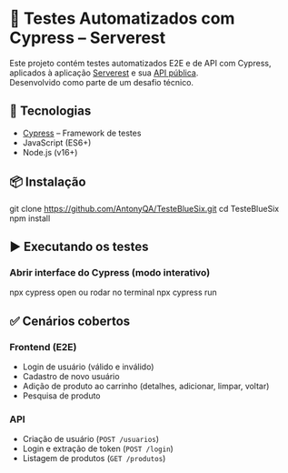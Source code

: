 # 🧪 Testes Automatizados com Cypress – Serverest

Este projeto contém testes automatizados E2E e de API com Cypress, aplicados à aplicação [Serverest](https://front.serverest.dev/) e sua [API pública](https://serverest.dev/).  
Desenvolvido como parte de um desafio técnico.

## 🚀 Tecnologias

- [Cypress](https://www.cypress.io/) – Framework de testes
- JavaScript (ES6+)
- Node.js (v16+)

## 📦 Instalação
git clone https://github.com/AntonyQA/TesteBlueSix.git
cd TesteBlueSix
npm install

## ▶️ Executando os testes

### Abrir interface do Cypress (modo interativo)
npx cypress open
ou rodar no terminal npx cypress run

## ✅ Cenários cobertos

### Frontend (E2E)
- Login de usuário (válido e inválido)
- Cadastro de novo usuário
- Adição de produto ao carrinho (detalhes, adicionar, limpar, voltar)
- Pesquisa de produto

### API
- Criação de usuário (`POST /usuarios`)
- Login e extração de token (`POST /login`)
- Listagem de produtos (`GET /produtos`)
